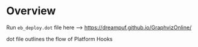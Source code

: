 # Overview

Run `eb_deploy.dot` file here --> https://dreampuf.github.io/GraphvizOnline/

dot file outlines the flow of Platform Hooks
